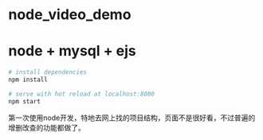 # node_video_demo

# node + mysql + ejs

``` bash
# install dependencies
npm install

# serve with hot reload at localhost:8080
npm start
``` 


第一次使用node开发，特地去网上找的项目结构，页面不是很好看，不过普遍的增删改查的功能都做了。


